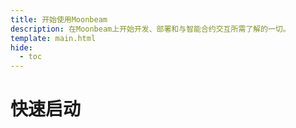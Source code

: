 ```yaml
---
title: 开始使用Moonbeam
description: 在Moonbeam上开始开发、部署和与智能合约交互所需了解的一切。
template: main.html
hide:
  - toc
---
```


<h1 class='subsection-title'>快速启动</h1>
<div class='subsection-wrapper'></div>